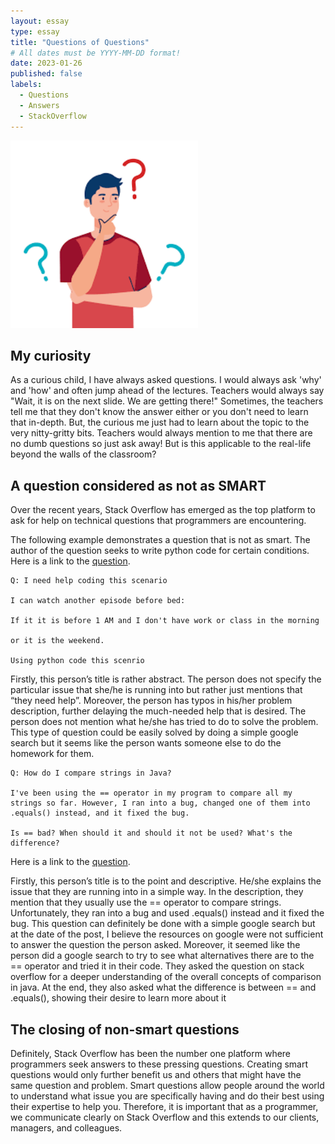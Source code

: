```yaml
---
layout: essay
type: essay
title: "Questions of Questions"
# All dates must be YYYY-MM-DD format!
date: 2023-01-26
published: false
labels:
  - Questions
  - Answers
  - StackOverflow
---
```


<img width="300px" class="rounded float-start pe-4" src="../img/question.png">

## My curiosity

As a curious child, I have always asked questions. I would always ask 'why' and 'how' and often jump ahead of the lectures. Teachers would always say "Wait, it is on the next slide. We are getting there!" Sometimes, the teachers tell me that they don't know the answer either or you don't need to learn that in-depth. But, the curious me just had to learn about the topic to the very nitty-gritty bits. Teachers would always mention to me that there are no dumb questions so just ask away! But is this applicable to the real-life beyond the walls of the classroom?

## A question considered as not as SMART

Over the recent years, Stack Overflow has emerged as the top platform to ask for help on technical questions that programmers are encountering. 

The following example demonstrates a question that is not as smart. The author of the question seeks to write python code for certain conditions. Here is a link to the [question](https://stackoverflow.com/questions/75187919/i-need-help-coding-this-scenario).

```
Q: I need help coding this scenario

I can watch another episode before bed:

If it it is before 1 AM and I don't have work or class in the morning

or it is the weekend.

Using python code this scenrio

```

Firstly, this person’s title is rather abstract. The person does not specify the particular issue that she/he is running into but rather just mentions that “they need help”. Moreover, the person has typos in his/her problem description, further delaying the much-needed help that is desired. The person does not mention what he/she has tried to do to solve the problem. This type of question could be easily solved by doing a simple google search but it seems like the person wants someone else to do the homework for them. 

```
Q: How do I compare strings in Java?

I've been using the == operator in my program to compare all my strings so far. However, I ran into a bug, changed one of them into .equals() instead, and it fixed the bug.

Is == bad? When should it and should it not be used? What's the difference?

```
Here is a link to the [question](https://stackoverflow.com/questions/513832/how-do-i-compare-strings-in-java).

Firstly, this person’s title is to the point and descriptive. He/she explains the issue that they are running into in a simple way. In the description, they mention that they usually use the == operator to compare strings. Unfortunately, they ran into a bug and used .equals() instead and it fixed the bug. This question can definitely be done with a simple google search but at the date of the post, I believe the resources on google were not sufficient to answer the question the person asked. Moreover, it seemed like the person did a google search to try to see what alternatives there are to the == operator and tried it in their code. They asked the question on stack overflow for a deeper understanding of the overall concepts of comparison in java. At the end, they also asked what the difference is between == and .equals(), showing their desire to learn more about it 

## The closing of non-smart questions

Definitely, Stack Overflow has been the number one platform where programmers seek answers to these pressing questions. Creating smart questions would only further benefit us and others that might have the same question and problem. Smart questions allow people around the world to understand what issue you are specifically having and do their best using their expertise to help you. Therefore, it is important that as a programmer, we communicate clearly on Stack Overflow and this extends to our clients, managers, and colleagues.


